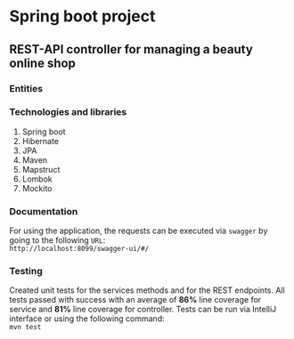 # Spring boot project

## REST-API controller for managing a beauty online shop

### Entities

### Technologies and libraries

1. Spring boot
2. Hibernate
3. JPA
4. Maven
5. Mapstruct
6. Lombok
7. Mockito

### Documentation

For using the application, the requests can be executed via ```swagger``` by going to the following ```URL```:
<br>
```http://localhost:8099/swagger-ui/#/```
<br>

### Testing

Created unit tests for the services methods and for the REST endpoints. All tests passed with success with
an average of **86%** line coverage for service and **81%** line coverage for controller.
Tests can be run via IntelliJ interface or using the following command:
<br>
```mvn test```
<br>
